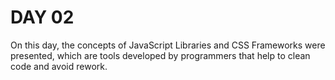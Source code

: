 # DAY 02

On this day, the concepts of JavaScript Libraries and CSS Frameworks were presented, which are tools developed by programmers that help to clean code and avoid rework.
